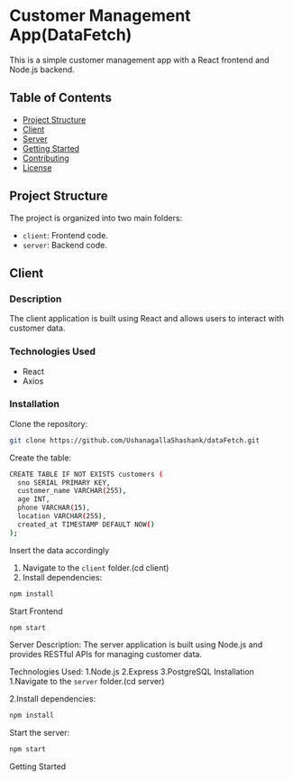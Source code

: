 # Customer Management App(DataFetch)

This is a simple customer management app with a React frontend and Node.js backend.

## Table of Contents

- [Project Structure](#project-structure)
- [Client](#client)
- [Server](#server)
- [Getting Started](#getting-started)
- [Contributing](#contributing)
- [License](#license)

## Project Structure

The project is organized into two main folders:

- `client`: Frontend code.
- `server`: Backend code.

## Client

### Description

The client application is built using React and allows users to interact with customer data.

### Technologies Used

- React
- Axios

### Installation

Clone the repository:
```bash
git clone https://github.com/UshanagallaShashank/dataFetch.git
```
Create the table:
```bash
CREATE TABLE IF NOT EXISTS customers (
  sno SERIAL PRIMARY KEY,
  customer_name VARCHAR(255),
  age INT,
  phone VARCHAR(15),
  location VARCHAR(255),
  created_at TIMESTAMP DEFAULT NOW()
);

```
Insert the data accordingly

1. Navigate to the `client` folder.(cd client)
2. Install dependencies:
```bash
npm install
```
Start  Frontend
```bash
npm start
```
Server
Description: 
The server application is built using Node.js and provides RESTful APIs for managing customer data.

Technologies Used:
  1.Node.js
  2.Express
  3.PostgreSQL
Installation
1.Navigate to the `server` folder.(cd server)

2.Install dependencies:

```bash
npm install
```
Start the server:
```bash
npm start
```
Getting Started


